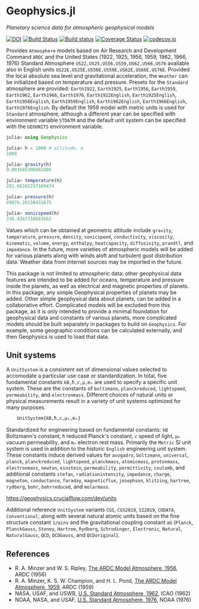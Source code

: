 # Geophysics.jl

*Planetary science data for atmospheric geophysical models*

[![DOI](https://zenodo.org/badge/306497671.svg)](https://zenodo.org/badge/latestdoi/306497671)
[![Build Status](https://travis-ci.org/chakravala/Geophysics.jl.svg?branch=master)](https://travis-ci.org/chakravala/Geophysics.jl)
[![Build status](https://ci.appveyor.com/api/projects/status/dkbkhd26j463hnx7?svg=true)](https://ci.appveyor.com/project/chakravala/geophysics-jl)
[![Coverage Status](https://coveralls.io/repos/chakravala/Geophysics.jl/badge.svg?branch=master&service=github)](https://coveralls.io/github/chakravala/Geophysics.jl?branch=master)
[![codecov.io](https://codecov.io/github/chakravala/Geophysics.jl/coverage.svg?branch=master)](https://codecov.io/github/chakravala/Geophysics.jl?branch=master)

Provides `Atmosphere` models based on Air Research and Development Command `ARDC` and the United States (1922, 1925, 1956, 1959, 1962, 1966, 1976) Standard Atmosphere `US22,US25,US56,US59,US62,US66,US76` available also in English units `US22E,US25E,US56E,US59E,US62E,US66E,US76E`.
Provided the local absolute sea level and gravitational acceleration, the `Weather` can be initialized based on temperature and pressure.
Presets for the `Standard` atmosphere are provided: `Earth1922`, `Earth1925`, `Earth1956`, `Earth1959`, `Earth1962`, `Earth1966`, `Earth1976`, `Earth1922English`, `Earth1925English`, `Earth1956English`, `Earth1959English`, `Earth1962English`, `Earth1966English`, `Earth1976English`.
By default the 1959 model with metric units is used for `Standard` atmosphere, although a different year can be specified with environment variable `STDATM` and the default unit system can be specified with the `GEOUNITS` environment variable.

```julia
julia> using Geophysics

julia> h = 1000 # altitude, m
1000

julia> gravity(h)
9.803565306802405

julia> temperature(h)
281.66102237169474

julia> pressure(h)
89876.28158431675

julia> sonicspeed(h)
336.4347118683662
```

Values which can be obtained at geometric altitude include `gravity`, `temperature`, `pressure`, `density`, `sonicspeed`, `conductivity`, `viscosity`, `kinematic`, `volume`, `energy`, `enthalpy`, `heatcapacity`, `diffusivity`, `prandtl`, and `impedance`.
In the future, more varieties of atmospheric models will be added for various planets along with winds aloft and turbulent gust distribution data.
Weather data from internet sources may be imported in the future.

This package is not limited to atmospheric data: other geophysical data features are intended to be added for oceans, temperature and pressure inside the planets, as well as electrical and magnetic properties of planets.
In this package, any simple Geophysical properties of planets may be added.
Other simple geophysical data about planets, can be added in a collaborative effort.
Complicated models will be excluded from this package, as it is only intended to provide a minimal foundation for geophysical data and constants of various planets, more complicated models should be built separately in packages to build on `Geophysics`.
For example, some geographic conditions can be calculated externally, and then Geophysics is used to load that data.

## Unit systems

A `UnitSystem` is a consistent set of dimensional values selected to accomodate a particular use case or standardization. In total, five fundamental constants `kB,ħ,𝘤,μ,mₑ` are used to specify a specific unit system. These are the constants of `boltzmann`, `planckreduced`, `lightspeed`, `permeability`, and `electronmass`. Different choices of natural units or physical measurements result in a variety of unit systems optimized for many purposes.

```Julia
    UnitSystem{kB,ħ,𝘤,μ₀,mₑ}
```

Standardized for engineering based on fundamental constants: `kB` Boltzmann's constant, `ħ` reduced Planck's constant, `𝘤` speed of light, `μ₀` vacuum permeability, and `mₑ` electron rest mass.
Primarily the `Metric` SI unit system is used in addition to the historic `English` engineering unit system.
These constants induce derived values for `avogadro`, `boltzmann`, `universal`, `planck`, `planckreduced`, `lightspeed`, `planckmass`, `atomicmass`, `protonmass`, `electronmass`, `newton`, `einstein`, `permeability`, `permittivity`, `coulomb`, and
additional constants `stefan`, `radiationintensity`, `impedance`, `charge`, `magneton`, `conductance`, `faraday`, `magneticflux`, `josephson`, `klitzing`, `hartree`, `rydberg`, `bohr`, `bohrreduced`, and `molarmass`.

https://geophysics.crucialflow.com/dev/units

Additional reference `UnitSystem` variants `CGS`, `CGS2019`, `SI2019`, `CODATA`, `Conventional`; along with several natural atomic units based on the fine structure constant `1/αinv` and the gravitational coupling constant `αG` (`Planck`, `PlanckGauss`, `Stoney`, `Hartree`, `Rydberg`, `Schrodinger`, `Electronic`, `Natural`, `NaturalGauss`, `QCD`, `QCDGauss`, and `QCDoriginal`).

## References
* R. A. Minzer and W. S. Ripley, [The ARDC Model Atmosphere, 1956](https://www.cia.gov/library/readingroom/docs/CIA-RDP81-01043R002600070006-6.pdf), ARDC (1956)
* R. A. Minzer, K. S. W. Champion, and H. L. Pond, [The ARDC Model Atmosphere, 1959](https://apps.dtic.mil/dtic/tr/fulltext/u2/229482.pdf), ARDC (1959)
* NASA, USAF, and USWB, [U.S. Standard Atmosphere, 1962](https://ntrs.nasa.gov/archive/nasa/casi.ntrs.nasa.gov/19630003300.pdf), ICAO (1962)
* NOAA, NASA, and USAF, [U.S. Standard Atmosphere, 1976](https://apps.dtic.mil/dtic/tr/fulltext/u2/a035728.pdf), NOAA (1976)
